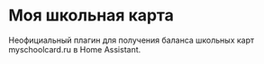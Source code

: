 # Моя школьная карта
Неофициальный плагин для получения баланса школьных карт myschoolcard.ru в Home Assistant.
